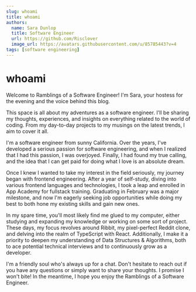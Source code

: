 ```yaml
---
slug: whoami
title: whoami
authors:
  name: Sara Dunlop
  title: Software Engineer
  url: https://github.com/Risclover
  image_url: https://avatars.githubusercontent.com/u/85785443?v=4
tags: [software engineering]
---
```


# whoami

Welcome to Ramblings of a Software Engineer! I'm Sara, your hostess for the evening and the voice behind this blog.

This space is all about my adventures as a software engineer. I'll be sharing my thoughts, experiences, and insights on everything related to the world of coding. From my day-to-day projects to my musings on the latest trends, I aim to cover it all.

I'm a software engineer from sunny California. Over the years, I've developed a serious passion for software engineering, and when I realized that I had this passion, I was overjoyed. Finally, I had found my true calling, and the idea that I can get paid for doing what I love is an absolute dream.

Once I knew I wanted to take my interest in the field seriously, my journey began with frontend engineering. After a year of self-study, diving into various frontend languages and technologies, I took a leap and enrolled in App Academy for fullstack training. Graduating in February was a major milestone, and now I'm eagerly seeking job opportunities while doing my best to both hone my existing skills and gain new ones.

In my spare time, you'll most likely find me glued to my computer, either studying and expanding my knowledge or working on some sort of project. These days, my focus revolves around Ribbit, my pixel-perfect Reddit clone, and delving into the realm of TypeScript with React. Additionally, I make it a priority to deepen my understanding of Data Structures & Algorithms, both to ace potential technical interviews and to continuously grow as a developer.

I'm a friendly soul who's always up for a chat. Don't hesitate to reach out if you have any questions or simply want to share your thoughts. I promise I won't bite! In the meantime, I hope you enjoy the  Ramblings of a Software Engineer.
